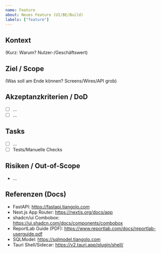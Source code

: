```yaml
---
name: Feature
about: Neues Feature (UI/BE/Build)
labels: ["feature"]
---
```


## Kontext
(Kurz: Warum? Nutzer-/Geschäftswert)

## Ziel / Scope
(Was soll am Ende können? Screens/Wires/API grob)

## Akzeptanzkriterien / DoD
- [ ] ...
- [ ] ...

## Tasks
- [ ] ...
- [ ] Tests/Manuelle Checks

## Risiken / Out-of-Scope
- ...

## Referenzen (Docs)
- FastAPI: https://fastapi.tiangolo.com  <!-- :contentReference[oaicite:18]{index=18} -->
- Next.js App Router: https://nextjs.org/docs/app  <!-- :contentReference[oaicite:19]{index=19} -->
- shadcn/ui Combobox: https://ui.shadcn.com/docs/components/combobox  <!-- :contentReference[oaicite:20]{index=20} -->
- ReportLab Guide (PDF): https://www.reportlab.com/docs/reportlab-userguide.pdf  <!-- :contentReference[oaicite:21]{index=21} -->
- SQLModel: https://sqlmodel.tiangolo.com  <!-- :contentReference[oaicite:22]{index=22} -->
- Tauri Shell/Sidecar: https://v2.tauri.app/plugin/shell/  <!-- :contentReference[oaicite:23]{index=23} -->
